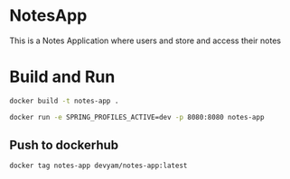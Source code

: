 # NotesApp

This is a Notes Application where users and store and access their notes

# Build and Run
```bash
docker build -t notes-app .
```

```bash
docker run -e SPRING_PROFILES_ACTIVE=dev -p 8080:8080 notes-app
```

## Push to dockerhub

```bash
docker tag notes-app devyam/notes-app:latest
```

